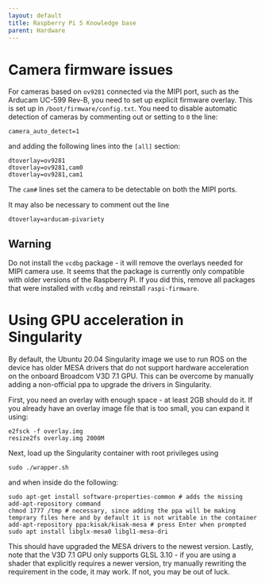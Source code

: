 ```yaml
---
layout: default
title: Raspberry Pi 5 Knowledge base
parent: Hardware
---
```


# Camera firmware issues
For cameras based on `ov9281` connected via the MIPI port, such as the Arducam UC-599 Rev-B, you need to set up explicit firmware overlay. This is set up in `/boot/firmware/config.txt`. You need to disable automatic detection of cameras by commenting out or setting to `0` the line:
```
camera_auto_detect=1
```
and adding the following lines into the `[all]` section:
```
dtoverlay=ov9281
dtoverlay=ov9281,cam0
dtoverlay=ov9281,cam1
```
The `cam#` lines set the camera to be detectable on both the MIPI ports.

It may also be necessary to comment out the line
```
dtoverlay=arducam-pivariety
```

## Warning
Do not install the `vcdbg` package - it will remove the overlays needed for MIPI camera use.
It seems that the package is currently only compatible with older versions of the Raspberry Pi.
If you did this, remove all packages that were installed with `vcdbg` and reinstall `raspi-firmware`.

# Using GPU acceleration in Singularity
By default, the Ubuntu 20.04 Singularity image we use to run ROS on the device has older MESA drivers that do not support hardware acceleration on the onboard Broadcom V3D 7.1 GPU.
This can be overcome by manually adding a non-official ppa to upgrade the drivers in Singularity.

First, you need an overlay with enough space - at least 2GB should do it. If you already have an overlay image file that is too small, you can expand it using:
```
e2fsck -f overlay.img
resize2fs overlay.img 2000M
```
Next, load up the Singularity container with root privileges using
```
sudo ./wrapper.sh
```
and when inside do the following:
```
sudo apt-get install software-properties-common # adds the missing add-apt-repository command
chmod 1777 /tmp # necessary, since adding the ppa will be making temprary files here and by default it is not writable in the container
add-apt-repository ppa:kisak/kisak-mesa # press Enter when prompted
sudo apt install libglx-mesa0 libgl1-mesa-dri
```
This should have upgraded the MESA drivers to the newest version.
Lastly, note that the V3D 7.1 GPU only supports GLSL 3.10 - if you are using a shader that explicitly requires a newer version, try manually rewriting the requirement in the code, it may work. If not, you may be out of luck.

